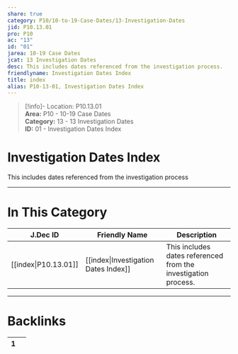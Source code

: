 ```yaml
---  
share: true  
category: P10/10-to-19-Case-Dates/13-Investigation-Dates  
jid: P10.13.01  
pro: P10  
ac: "13"  
id: "01"  
jarea: 10-19 Case Dates  
jcat: 13 Investigation Dates  
desc: This includes dates referenced from the investigation process.  
friendlyname: Investigation Dates Index  
title: index  
alias: P10-13-01, Investigation Dates Index  
---  
```

  
>[!info]- Location: P10.13.01  
>**Area:** P10 - 10-19 Case Dates  
>**Category:** 13 - 13 Investigation Dates  
>**ID:** 01 - Investigation Dates Index  
  
# Investigation Dates Index  
  
This includes dates referenced from the investigation process  
   
  
  
---  
# In This Category  
  
| J.Dec ID                                                                                               | Friendly Name                                                                                                          | Description                                                    |  
| ------------------------------------------------------------------------------------------------------ | ---------------------------------------------------------------------------------------------------------------------- | -------------------------------------------------------------- |  
| [[index\|P10.13.01]] | [[index\|Investigation Dates Index]] | This includes dates referenced from the investigation process. |  
  
  
---  
# Backlinks  
<div><table class="dataview table-view-table"><thead class="table-view-thead"><tr class="table-view-tr-header"><th class="table-view-th"><span></span><span class="dataview small-text">1</span></th><th class="table-view-th"><span></span></th></tr></thead><tbody class="table-view-tbody"></tbody></table></div>
